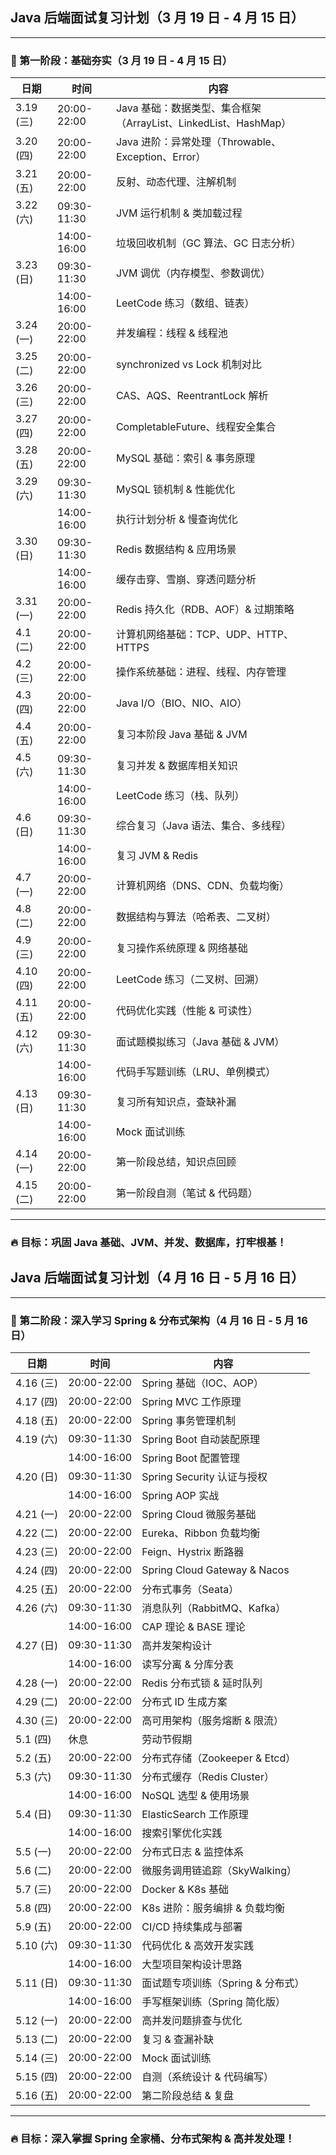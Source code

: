 ## Java 后端面试复习计划（3 月 19 日 - 4 月 15 日）

------

### **📅 第一阶段：基础夯实（3 月 19 日 - 4 月 15 日）**

| **日期**   | **时间**      | **内容**                                          |
| -------- | ----------- | ----------------------------------------------- |
| 3.19 (三) | 20:00-22:00 | Java 基础：数据类型、集合框架（ArrayList、LinkedList、HashMap） |
| 3.20 (四) | 20:00-22:00 | Java 进阶：异常处理（Throwable、Exception、Error）         |
| 3.21 (五) | 20:00-22:00 | 反射、动态代理、注解机制                                    |
| 3.22 (六) | 09:30-11:30 | JVM 运行机制 & 类加载过程                                |
|          | 14:00-16:00 | 垃圾回收机制（GC 算法、GC 日志分析）                           |
| 3.23 (日) | 09:30-11:30 | JVM 调优（内存模型、参数调优）                               |
|          | 14:00-16:00 | LeetCode 练习（数组、链表）                              |
| 3.24 (一) | 20:00-22:00 | 并发编程：线程 & 线程池                                   |
| 3.25 (二) | 20:00-22:00 | synchronized vs Lock 机制对比                       |
| 3.26 (三) | 20:00-22:00 | CAS、AQS、ReentrantLock 解析                        |
| 3.27 (四) | 20:00-22:00 | CompletableFuture、线程安全集合                        |
| 3.28 (五) | 20:00-22:00 | MySQL 基础：索引 & 事务原理                              |
| 3.29 (六) | 09:30-11:30 | MySQL 锁机制 & 性能优化                                |
|          | 14:00-16:00 | 执行计划分析 & 慢查询优化                                  |
| 3.30 (日) | 09:30-11:30 | Redis 数据结构 & 应用场景                               |
|          | 14:00-16:00 | 缓存击穿、雪崩、穿透问题分析                                  |
| 3.31 (一) | 20:00-22:00 | Redis 持久化（RDB、AOF）& 过期策略                        |
| 4.1 (二)  | 20:00-22:00 | 计算机网络基础：TCP、UDP、HTTP、HTTPS                      |
| 4.2 (三)  | 20:00-22:00 | 操作系统基础：进程、线程、内存管理                               |
| 4.3 (四)  | 20:00-22:00 | Java I/O（BIO、NIO、AIO）                           |
| 4.4 (五)  | 20:00-22:00 | 复习本阶段 Java 基础 & JVM                             |
| 4.5 (六)  | 09:30-11:30 | 复习并发 & 数据库相关知识                                  |
|          | 14:00-16:00 | LeetCode 练习（栈、队列）                               |
| 4.6 (日)  | 09:30-11:30 | 综合复习（Java 语法、集合、多线程）                            |
|          | 14:00-16:00 | 复习 JVM & Redis                                  |
| 4.7 (一)  | 20:00-22:00 | 计算机网络（DNS、CDN、负载均衡）                             |
| 4.8 (二)  | 20:00-22:00 | 数据结构与算法（哈希表、二叉树）                                |
| 4.9 (三)  | 20:00-22:00 | 复习操作系统原理 & 网络基础                                 |
| 4.10 (四) | 20:00-22:00 | LeetCode 练习（二叉树、回溯）                             |
| 4.11 (五) | 20:00-22:00 | 代码优化实践（性能 & 可读性）                                |
| 4.12 (六) | 09:30-11:30 | 面试题模拟练习（Java 基础 & JVM）                          |
|          | 14:00-16:00 | 代码手写题训练（LRU、单例模式）                               |
| 4.13 (日) | 09:30-11:30 | 复习所有知识点，查缺补漏                                    |
|          | 14:00-16:00 | Mock 面试训练                                       |
| 4.14 (一) | 20:00-22:00 | 第一阶段总结，知识点回顾                                    |
| 4.15 (二) | 20:00-22:00 | 第一阶段自测（笔试 & 代码题）                                |

------

### **🔥 目标：巩固 Java 基础、JVM、并发、数据库，打牢根基！**







## Java 后端面试复习计划（4 月 16 日 - 5 月 16 日）

------

### **📅 第二阶段：深入学习 Spring & 分布式架构（4 月 16 日 - 5 月 16 日）**

| **日期**  | **时间**    | **内容**                          |
| --------- | ----------- | --------------------------------- |
| 4.16 (三) | 20:00-22:00 | Spring 基础（IOC、AOP）           |
| 4.17 (四) | 20:00-22:00 | Spring MVC 工作原理               |
| 4.18 (五) | 20:00-22:00 | Spring 事务管理机制               |
| 4.19 (六) | 09:30-11:30 | Spring Boot 自动装配原理          |
|           | 14:00-16:00 | Spring Boot 配置管理              |
| 4.20 (日) | 09:30-11:30 | Spring Security 认证与授权        |
|           | 14:00-16:00 | Spring AOP 实战                   |
| 4.21 (一) | 20:00-22:00 | Spring Cloud 微服务基础           |
| 4.22 (二) | 20:00-22:00 | Eureka、Ribbon 负载均衡           |
| 4.23 (三) | 20:00-22:00 | Feign、Hystrix 断路器             |
| 4.24 (四) | 20:00-22:00 | Spring Cloud Gateway & Nacos      |
| 4.25 (五) | 20:00-22:00 | 分布式事务（Seata）               |
| 4.26 (六) | 09:30-11:30 | 消息队列（RabbitMQ、Kafka）       |
|           | 14:00-16:00 | CAP 理论 & BASE 理论              |
| 4.27 (日) | 09:30-11:30 | 高并发架构设计                    |
|           | 14:00-16:00 | 读写分离 & 分库分表               |
| 4.28 (一) | 20:00-22:00 | Redis 分布式锁 & 延时队列         |
| 4.29 (二) | 20:00-22:00 | 分布式 ID 生成方案                |
| 4.30 (三) | 20:00-22:00 | 高可用架构（服务熔断 & 限流）     |
| 5.1 (四)  | 休息        | 劳动节假期                        |
| 5.2 (五)  | 20:00-22:00 | 分布式存储（Zookeeper & Etcd）    |
| 5.3 (六)  | 09:30-11:30 | 分布式缓存（Redis Cluster）       |
|           | 14:00-16:00 | NoSQL 选型 & 使用场景             |
| 5.4 (日)  | 09:30-11:30 | ElasticSearch 工作原理            |
|           | 14:00-16:00 | 搜索引擎优化实践                  |
| 5.5 (一)  | 20:00-22:00 | 分布式日志 & 监控体系             |
| 5.6 (二)  | 20:00-22:00 | 微服务调用链追踪（SkyWalking）    |
| 5.7 (三)  | 20:00-22:00 | Docker & K8s 基础                 |
| 5.8 (四)  | 20:00-22:00 | K8s 进阶：服务编排 & 负载均衡     |
| 5.9 (五)  | 20:00-22:00 | CI/CD 持续集成与部署              |
| 5.10 (六) | 09:30-11:30 | 代码优化 & 高效开发实践           |
|           | 14:00-16:00 | 大型项目架构设计思路              |
| 5.11 (日) | 09:30-11:30 | 面试题专项训练（Spring & 分布式） |
|           | 14:00-16:00 | 手写框架训练（Spring 简化版）     |
| 5.12 (一) | 20:00-22:00 | 高并发问题排查与优化              |
| 5.13 (二) | 20:00-22:00 | 复习 & 查漏补缺                   |
| 5.14 (三) | 20:00-22:00 | Mock 面试训练                     |
| 5.15 (四) | 20:00-22:00 | 自测（系统设计 & 代码编写）       |
| 5.16 (五) | 20:00-22:00 | 第二阶段总结 & 复盘               |

------

### **🔥 目标：深入掌握 Spring 全家桶、分布式架构 & 高并发处理！**